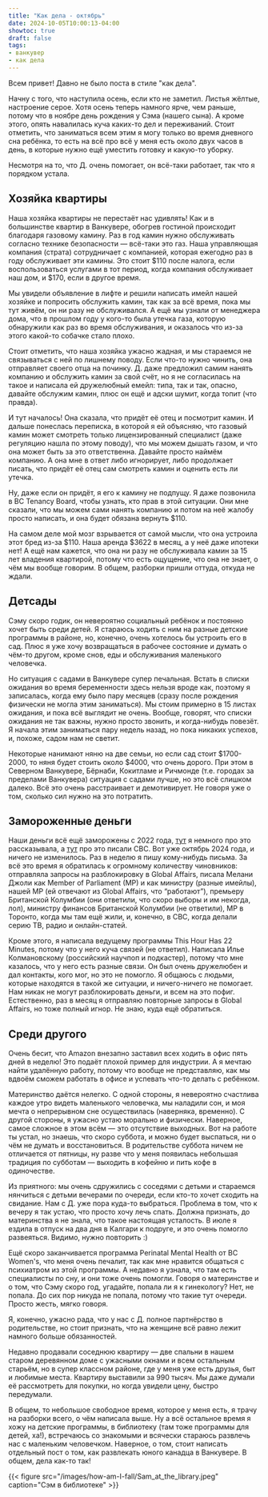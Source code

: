 ```yaml
---
title: "Как дела - октябрь"
date: 2024-10-05T10:00:13-04:00
showtoc: true
draft: false
tags:
- ванкувер
- как дела
---
```

Всем привет! Давно не было поста в стиле "как дела".

Начну с того, что наступила осень, если кто не заметил. Листья жёлтые, настроение серое. Хотя осень теперь намного ярче, чем раньше, потому что в ноябре день рождения у Сэма (нашего сына). А кроме этого, опять навалилась куча каких-то дел и переживаний. Стоит отметить, что заниматься всем этим я могу только во время дневного сна ребёнка, то есть на всё про всё у меня есть около двух часов в день, в которые нужно ещё уместить готовку и какую-то уборку.

Несмотря на то, что Д. очень помогает, он всё-таки работает, так что я порядком устала.

## Хозяйка квартиры
Наша хозяйка квартиры не перестаёт нас удивлять! Как и в большинстве квартир в Ванкувере, обогрев гостиной происходит благодаря газовому камину. Раз в год камин нужно обслуживать согласно технике безопасности — всё-таки это газ. Наша управляющая компания (страта) сотрудничает с компанией, которая ежегодно раз в году обслуживает эти камины. Это стоит $110 после налога, если воспользоваться услугами в тот период, когда компания обслуживает наш дом, и $170, если в другое время.

Мы увидели объявление в лифте и решили написать имейл нашей хозяйке и попросить обслужить камин, так как за всё время, пока мы тут живём, он ни разу не обслуживался. А ещё мы узнали от менеджера дома, что в прошлом году у кого-то была утечка газа, которую обнаружили как раз во время обслуживания, и оказалось что из-за этого какой-то собачке стало плохо.

Стоит отметить, что наша хозяйка ужасно жадная, и мы стараемся не связываться с ней по лишнему поводу. Если что-то нужно чинить, она отправляет своего отца на починку. Д. даже предложил самим нанять компанию и обслужить камин за свой счёт, но я не согласилась на такое и написала ей дружелюбный eмейл: типа, так и так, опасно, давайте обслужим камин, плюс он ещё и адски шумит, когда топит (что правда).

И тут началось! Она сказала, что придёт её отец и посмотрит камин. И дальше понеслась переписка, в которой я ей объясняю, что газовый камин может смотреть только лицензированный специалист (даже регуляцию нашла по этому поводу), что мы можем дышать газом, и что она может быть за это ответственна. Давайте просто наймём компанию. А она мне в ответ либо игнорирует, либо продолжает писать, что придёт её отец сам смотреть камин и оценить есть ли утечка.

Ну, даже если он придёт, я его к камину не подпущу. Я даже позвонила в BC Tenancy Board, чтобы узнать, кто прав в этой ситуации. Они мне сказали, что мы можем сами нанять компанию и потом на неё жалобу просто написать, и она будет обязана вернуть $110.

На самом деле мой мозг взрывается от самой мысли, что она устроила этот бред из-за $110. Наша аренда $3622 в месяц, а у неё даже ипотеки нет! А ещё нам кажется, что она ни разу не обслуживала камин за 15 лет владения квартирой, потому что есть ощущение, что она не знает, о чём мы вообще говорим. В общем, разборки пришли оттуда, откуда не ждали.

## Детсады
Сэму скоро годик, он невероятно социальный ребёнок и постоянно хочет быть среди детей. Я стараюсь ходить с ним на разные детские программы в районе, но, конечно, очень хотелось бы устроить его в сад. Плюс я уже хочу возвращаться в рабочее состояние и думать о чём-то другом, кроме снов, еды и обслуживания маленького человечка.

Но ситуация с садами в Ванкувере супер печальная. Встать в списки ожидания во время беременности здесь нельзя вроде как, поэтому я записалась, когда ему было пару месяцев (сразу после рождения физически не могла этим заниматься). Мы стоим примерно в 15 листах ожидания, и пока всё выглядит не очень. Вообще, говорят, что списки ожидания не так важны, нужно просто звонить, и когда-нибудь повезёт. Я начала этим заниматься пару недель назад, но пока никаких успехов, и, похоже, садом нам не светит.

Некоторые нанимают няню на две семьи, но если сад стоит $1700-2000, то няня будет стоить около $4000, что очень дорого. При этом в Северном Ванкувере, Бёрнаби, Кокитламе и Ричмонде (т.е. городах за пределами Ванкувера) ситуация с садами лучше, но это всё слишком далеко. Всё это очень расстраивает и демотивирует. Не говоря уже о том, сколько сил нужно на это потратить.

## Замороженные деньги
Наши деньги всё ещё заморожены с 2022 года, [тут](​​https://natashakatson.com/ru/posts/some_stories/#%D0%B2%D0%B0%D1%88%D0%B8-%D0%B4%D0%B5%D0%BD%D1%8C%D0%B3%D0%B8-%D0%BC%D0%BE%D0%B3%D1%83%D1%82-%D0%B7%D0%B0%D0%BC%D0%BE%D1%80%D0%BE%D0%B7%D0%B8%D1%82%D1%8C-%D0%B8-%D0%BD%D0%B5-%D0%B4%D0%B0%D1%82%D1%8C-%D0%B2%D0%B0%D0%BC-%D0%BD%D0%B8%D1%87%D0%B5%D0%B3%D0%BE-%D0%BF%D1%80%D0%BE-%D1%8D%D1%82%D0%BE-%D0%B7%D0%BD%D0%B0%D1%82%D1%8C) я немного про это рассказывала, а [тут](https://www.cbc.ca/news/politics/canada-russia-ukraine-sanctions-1.6736088) про это писали CBC. Вот уже октябрь 2024 года, и ничего не изменилось. Раз в неделю я пишу кому-нибудь письма. За всё это время я обратилась к огромному количеству чиновников: отправляла запросы на разблокировку в Global Affairs, писала Мелани Джоли как Member of Parliament (MP) и как министру (разные имейлы), нашей MP (ей отвечают из Global Affairs, что “работают”), премьеру Британской Колумбии (они ответили, что скоро выборы и им некогда, лол), министру финансов Британской Колумбии (не ответили), MP в Торонто, когда мы там ещё жили, и, конечно, в CBC, когда делали серию ТВ, радио и онлайн-статей.

Кроме этого, я написала ведущему программы This Hour Has 22 Minutes, потому что у него куча связей (не ответил). Написала Илье Колмановскому (российский научпоп и подкастер), потому что мне казалось, что у него есть разные связи. Он был очень дружелюбен и дал контакты, кого мог, но это не помогло. Я общаюсь с людьми, которые находятся в такой же ситуации, и ничего-ничего не помогает. Нам никак не могут разблокировать деньги, и всем на это пофиг. Естественно, раз в месяц я отправляю повторные запросы в Global Affairs, но тоже полный игнор. Не знаю, куда ещё обратиться.

## Среди другого

Очень бесит, что Amazon внезапно заставил всех ходить в офис пять дней в неделю! Это подаёт плохой пример для индустрии. А я мечтаю найти удалённую работу, потому что вообще не представляю, как мы вдвоём сможем работать в офисе и успевать что-то делать с ребёнком.

Материнство даётся нелегко. С одной стороны, я невероятно счастлива каждое утро видеть маленького человечка, мы наладили сон, и моя мечта о непрерывном сне осуществилась (наверняка, временно). С другой стороны, я ужасно устаю морально и физически. Наверное, самое сложное в этом всём — это отсутствие выходных. Вот на работе ты устал, но знаешь, что скоро суббота, и можно будет выспаться, ни о чём не думать и восстановиться. В родительстве суббота ничем не отличается от пятницы, ну разве что у меня появилась небольшая традиция по субботам — выходить в кофейню и пить кофе в одиночестве.

Из приятного: мы очень сдружились с соседями с детьми и стараемся нянчиться с детьми вечерами по очереди, если кто-то хочет сходить на свидание. Нам с Д. уже пора куда-то выбраться. Проблема в том, что к вечеру я так устаю, что просто хочу лечь спать. Должна признать, до материнства я не знала, что такое настоящая усталость. В июле я ездила в отпуск на два дня в Калгари к подруге, и это очень помогло развеяться. Видимо, нужно повторить :)

Ещё скоро заканчивается программа Perinatal Mental Health от BC Women's, что меня очень печалит, так как мне нравится общаться с психиатром из этой программы. А недавно я узнала, что там есть специалисты по сну, и они тоже очень помогли. Говоря о материнстве и о том, что Сэму скоро год, угадайте, попала ли я к гинекологу? Нет, не попала. До сих пор никуда не попала, потому что такие тут очереди. Просто жесть, мягко говоря.

Я, конечно, ужасно рада, что у нас с Д. полное партнёрство в родительстве, но стоит признать, что на женщине всё равно лежит намного больше обязанностей.

Недавно продавали соседнюю квартиру — две спальни в нашем старом деревянном доме с ужасными окнами и всем остальным старьём, но в супер классном районе, где у меня уже есть друзья, быт и любимые места. Квартиру выставили за 990 тысяч. Мы даже думали её рассмотреть для покупки, но когда увидели цену, быстро передумали.

В общем, то небольшое свободное время, которое у меня есть, я трачу на разборки всего, о чём написала выше. Ну а всё остальное время я хожу на детские программы, в библиотеку (там тоже программы для детей, ха!), встречаюсь со знакомыми и всячески стараюсь развлечь нас с маленьким человечком. Наверное, о том, стоит написать отдельный пост о том, как развлекать юного канадца в Ванкувере. В общем, дела как-то так!

{{< figure src="/images/how-am-I-fall/Sam_at_the_library.jpeg" caption="Сэм в библиотеке" >}}






